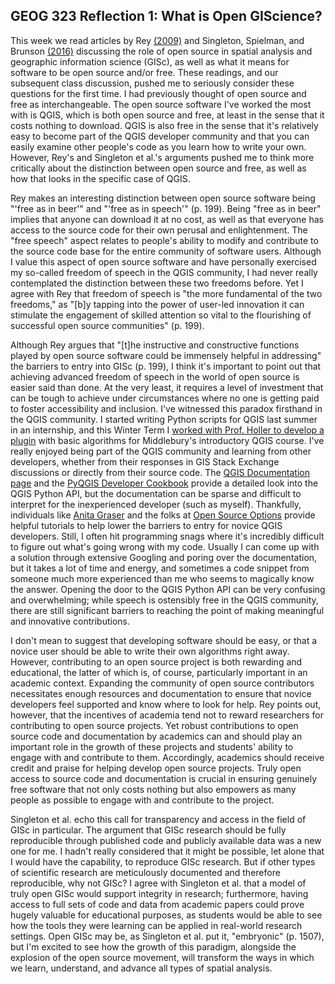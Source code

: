## GEOG 323 Reflection 1: What is Open GIScience?

This week we read articles by Rey [(2009)](https://link.springer.com/article/10.1007/s10109-009-0086-8) and Singleton, Spielman, and Brunson [(2016)](https://www.alex-singleton.com/pdf/35.pdf) discussing the role of open source in spatial analysis and geographic information science (GISc), as well as what it means for software to be open source and/or free. These readings, and our subsequent class discussion, pushed me to seriously consider these questions for the first time. I had previously thought of open source and free as interchangeable. The open source software I've worked the most with is QGIS, which is both open source and free, at least in the sense that it costs nothing to download. QGIS is also free in the sense that it's relatively easy to become part of the QGIS developer community and that you can easily examine other people's code as you learn how to write your own. However, Rey's and Singleton et al.'s arguments pushed me to think more critically about the distinction between open source and free, as well as how that looks in the specific case of QGIS.

Rey makes an interesting distinction between open source software being "'free as in beer'" and "'free as in speech'" (p. 199). Being "free as in beer" implies that anyone can download it at no cost, as well as that everyone has access to the source code for their own perusal and enlightenment. The "free speech" aspect relates to people's ability to modify and contribute to the source code base for the entire community of software users. Although I value this aspect of open source software and have personally exercised my so-called freedom of speech in the QGIS community, I had never really contemplated the distinction between these two freedoms before. Yet I agree with Rey that freedom of speech is "the more fundamental of the two freedoms," as "[b]y tapping into the power of user-led innovation it can stimulate the engagement of skilled attention so vital to the flourishing of successful open source communities" (p. 199).

Although Rey argues that "[t]he instructive and constructive functions played by open source software could be immensely helpful in addressing" the barriers to entry into GISc (p. 199), I think it's important to point out that achieving advanced freedom of speech in the world of open source is easier said than done. At the very least, it requires a level of investment that can be tough to achieve under circumstances where no one is getting paid to foster accessibility and inclusion. I've witnessed this paradox firsthand in the QGIS community. I started writing Python scripts for QGIS last summer in an internship, and this Winter Term I [worked with Prof. Holler to develop a plugin](https://majacannavo.github.io/jterm21main) with basic algorithms for Middlebury's introductory QGIS course. I've really enjoyed being part of the QGIS community and learning from other developers, whether from their responses in GIS Stack Exchange discussions or directly from their source code. The [QGIS Documentation page](https://docs.qgis.org/3.16/en/docs/index.html) and the [PyQGIS Developer Cookbook](https://docs.qgis.org/3.16/en/docs/pyqgis_developer_cookbook/index.html) provide a detailed look into the QGIS Python API, but the documentation can be sparse and difficult to interpret for the inexperienced developer (such as myself). Thankfully, individuals like [Anita Graser](https://anitagraser.com/) and the folks at [Open Source Options](https://opensourceoptions.com/blog/category/python/pyqgis/) provide helpful tutorials to help lower the barriers to entry for novice QGIS developers. Still, I often hit programming snags where it's incredibly difficult to figure out what's going wrong with my code. Usually I can come up with a solution through extensive Googling and poring over the documentation, but it takes a lot of time and energy, and sometimes a code snippet from someone much more experienced than me who seems to magically know the answer. Opening the door to the QGIS Python API can be very confusing and overwhelming; while speech is ostensibly free in the QGIS community, there are still significant barriers to reaching the point of making meaningful and innovative contributions.

I don't mean to suggest that developing software should be easy, or that a novice user should be able to write their own algorithms right away. However, contributing to an open source project is both rewarding and educational, the latter of which is, of course, particularly important in an academic context. Expanding the community of open source contributors necessitates enough resources and documentation to ensure that novice developers feel supported and know where to look for help. Rey points out, however, that the incentives of academia tend not to reward researchers for contributing to open source projects. Yet robust contributions to open source code and documentation by academics can and should play an important role in the growth of these projects and students' ability to engage with and contribute to them. Accordingly, academics should receive credit and praise for helping develop open source projects. Truly open access to source code and documentation is crucial in ensuring genuinely free software that not only costs nothing but also empowers as many people as possible to engage with and contribute to the project.

Singleton et al. echo this call for transparency and access in the field of GISc in particular. The argument that GISc research should be fully reproducible through published code and publicly available data was a new one for me. I hadn't really considered that it might be possible, let alone that I would have the capability, to reproduce GISc research. But if other types of scientific research are meticulously documented and therefore reproducible, why not GISc? I agree with Singleton et al. that a model of truly open GISc would support integrity in research; furthermore, having access to full sets of code and data from academic papers could prove hugely valuable for educational purposes, as students would be able to see how the tools they were learning can be applied in real-world research settings. Open GISc may be, as Singleton et al. put it, "embryonic" (p. 1507), but I'm excited to see how the growth of this paradigm, alongside the explosion of the open source movement, will transform the ways in which we learn, understand, and advance all types of spatial analysis.
